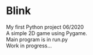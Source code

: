 # Blink
My first Python project 06/2020 \
A simple 2D game using Pygame. \
Main program is in run.py \
Work in progress...
